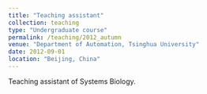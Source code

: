 ```yaml
---
title: "Teaching assistant"
collection: teaching
type: "Undergraduate course"
permalink: /teaching/2012_autumn
venue: "Department of Automation, Tsinghua University"
date: 2012-09-01
location: "Beijing, China"
---
```


Teaching assistant of Systems Biology.
